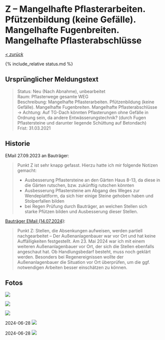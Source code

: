 # Z &ndash; Mangelhafte Pflasterarbeiten. Pfützenbildung (keine Gefälle). Mangelhafte Fugenbreiten. Mangelhafte Pflasterabschlüsse

_[&lt; zurück](../../index.md)_

{% include_relative status.md %}

## Ursprünglicher Meldungstext

> Status: Neu (Nach Abnahme), unbearbeitet\
> Raum: Pflasterwege gesamte WEG\
> Beschreibung: Mangelhafte Pflasterarbeiten. Pfützenbildung (keine Gefälle). Mangelhafte Fugenbreiten. Mangelhafte Pflasterabschlüsse\
> -> Achtung: Auf TG-Dach könnten Pflasterungen ohne Gefälle in Ordnung sein, da andere Entwässerungstechnik? (durch Fugen Pflastersteine und darunter liegende Schüttung auf Betondach)\
> Frist: 31.03.2021

## Historie

EMail 27.09.2023 an Bauträger:

> Punkt Z ist sehr knapp gefasst. Hierzu hatte ich mir folgende Notizen gemacht:
>  - Ausbesserung Pflastersteine an den Gärten Haus 8-13, da diese in die Gärten rutschen, bzw. zukünftig rutschen könnten
>  - Ausbesserung Pflastersteine am Abgang des Weges zur Wendeplattform, da sich hier einige Steine gehoben haben und Stolperfallen bilden
>  - bei Regen Prüfung durch Bauträger, an welchen Stellen sich starke Pfützen bilden und Ausbesserung dieser Stellen. 

[Bauträger EMail (14.07.2024)]:

> Punkt Z: Stellen, die Absenkungen aufweisen, werden partiell nachgearbeitet – Der Außenanlagenbauer war vor Ort und hat keine Auffälligkeiten festgestellt. Am 23. Mai 2024 war ich mit einem weiteren Außenanlagenbauer vor Ort, der sich die Stellen ebenfalls angeschaut hat. Ob Handlungsbedarf besteht, muss noch geklärt werden. Besonders bei Regenereignissen wollte der Außenanlagenbauer die Situation vor Ort überprüfen, um die ggf. notwendigen Arbeiten besser einschätzen zu können.

## Fotos

![](Meldung1.jpg)

![](Meldung2.jpg)

![](Meldung3.jpg)

2024-06-28
![](20240628_115435873_small.jpg)

2024-06-28
![](20240628_115446473_small.jpg)

[Bauträger EMail (14.07.2024)]: https://drive.google.com/file/d/19hDpQ9SWxaemkfX0wXpxzCk9p0P5WIK4/view?usp=drive_link
